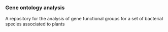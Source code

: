 ### Gene ontology analysis

A repository for the analysis of gene functional groups for a set of bacterial species associated to plants

